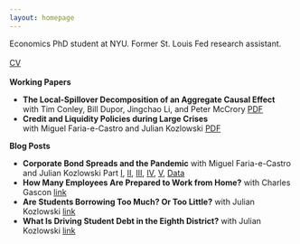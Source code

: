 ```yaml
---
layout: homepage
---
```


Economics PhD student at NYU. Former St. Louis Fed research assistant. 
<br>
<br>
[CV](CV_2021.pdf)
<br>
<br>
**Working Papers**
- **The Local-Spillover Decomposition of an Aggregate Causal Effect**
  <br>
  with Tim Conley, Bill Dupor, Jingchao Li, and Peter McCrory [PDF](https://s3.amazonaws.com/real.stlouisfed.org/wp/2021/2021-006.pdf) 
- **Credit and Liquidity Policies during Large Crises**
  <br>
  with Miguel Faria-e-Castro and Julian Kozlowski [PDF](https://s3.amazonaws.com/real.stlouisfed.org/wp/2020/2020-035.pdf) 

**Blog Posts**
- **Corporate Bond Spreads and the Pandemic** 
  with Miguel Faria-e-Castro and Julian Kozlowski
  Part [I](https://www.stlouisfed.org/on-the-economy/2020/april/effects-covid-19-monetary-policy-response-corporate-bond-market), [II](https://www.stlouisfed.org/on-the-economy/2020/april/corporate-bond-spreads-pandemic-heterogeneity-sectors), [III](https://www.stlouisfed.org/on-the-economy/2020/may/corporate-bond-spreads-pandemic-variance-sectors-firms), [IV](https://www.stlouisfed.org/on-the-economy/2020/june/corporate-bond-spreads-pandemic-liquidity-buffers), [V](https://www.stlouisfed.org/on-the-economy/2021/february/credit-spreads-financial-crisis-covid19), [Data](https://research.stlouisfed.org/resources/covid-19/preliminary/daily-data-corporate-bond-spreads-pandemic)
- **How Many Employees Are Prepared to Work from Home?** with Charles Gascon
  [link](https://www.stlouisfed.org/on-the-economy/2020/march/employees-work-home)
- **Are Students Borrowing Too Much? Or Too Little?** with Julian Kozlowski
  [link](https://www.stlouisfed.org/on-the-economy/2019/september/students-borrowing-too-much-too-little)
- **What Is Driving Student Debt in the Eighth District?** with Julian Kozlowski
  [link](https://www.stlouisfed.org/publications/regional-economist/second-quarter-2019/driving-student-debt)
